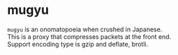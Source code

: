 # mugyu
`mugyu` is an onomatopoeia when crushed in Japanese.  
This is a proxy that compresses packets at the front end.  
Support encoding type is gzip and deflate, brotli.